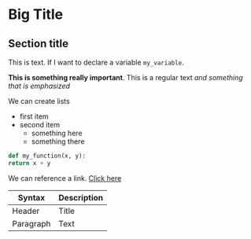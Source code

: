 # Big Title

## Section title

This is text. If I want to declare a variable `my_variable`.

**This is something really important**. This is a regular text *and something that is emphasized*

We can create lists
- first item
- second item
  - something here
  - something there

```Python
def my_function(x, y):
return x + y
```
We can reference a link. [Click here](www.google.com)


| Syntax      | Description |
| ----------- | ----------- |
| Header      | Title       |
| Paragraph   | Text        |